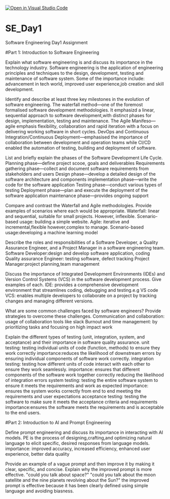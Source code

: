 [![Open in Visual Studio Code](https://classroom.github.com/assets/open-in-vscode-2e0aaae1b6195c2367325f4f02e2d04e9abb55f0b24a779b69b11b9e10269abc.svg)](https://classroom.github.com/online_ide?assignment_repo_id=18516749&assignment_repo_type=AssignmentRepo)
# SE_Day1
Software Engineering Day1 Assignment

#Part 1: Introduction to Software Engineering

Explain what software engineering is and discuss its importance in the technology industry.
Software engineering is the application of engineering principles and techniques to the design, development, testing and maintenance of software system. Some of the importance include: advancement in tech world, improved user experience,job creation and skill development.

Identify and describe at least three key milestones in the evolution of software engineering.
The waterfall method—one of the foremost formalised software development methodologies. It emphasizd a linear, sequential approach to software development,with distinct phases for design, implementation, testing and maintenance.
The Agile Manifeso—agile emphasis flexibility, collaboration and rapid iteration with a focus on delivering working software in short cycles.
DevOps and Continuous Integration/Continuous Deployment—emphasised the importance of collaboration between development and operation teams while CI/CD enabled the automation of testing, building and deployment of software.


List and briefly explain the phases of the Software Development Life Cycle.
Planning phase—define project scooe, goals and deliverables
Requirements gathering phase—collect and document software requirements from stakeholders and users
Design phase—develop a detailed design of the software architecture and components
implementation phase—write the code for the software application
Testing phase—conduct various types of testing
Deployment phase—plan and execute the deployment of the software application
maintenance phase—provides ongoing support


Compare and contrast the Waterfall and Agile methodologies. Provide examples of scenarios where each would be appropriate.
Waterfall: linear and sequential, suitable for small projects. However, inflexible. Scenario-based usage: building a simple website.
Agile: iterative and incremental,flexible however,complex to manage. Scenario-based usage:developing a machine learning model

Describe the roles and responsibilities of a Software Developer, a Quality Assurance Engineer, and a Project Manager in a software engineering team.
Software Developer:design and develop software application, coding
Quality assurance Engineer: testing software, defect tracking
Project Manager:project planning,team management

Discuss the importance of Integrated Development Environments (IDEs) and Version Control Systems (VCS) in the software development process. Give examples of each.
IDE: provides a comprehensive development environment that streamlines coding, debugging and testing.e.g VS code
VCS: enables multiple developers to collaborate on a project by tracking changes and managing different versions.

What are some common challenges faced by software engineers? Provide strategies to overcome these challenges.
Communication and collaboration: usage of collaboration tools like slack
Burnout and time management: by prioritizing tasks and focusing on high impact work


Explain the different types of testing (unit, integration, system, and acceptance) and their importance in software quality assurance.
unit testing: testing individual units of code (function, methods) to ensure they work correctly
importance:reduces the likelihood of downstream errors by ensuring individual components of software work correctly.
integration testing: testing how different units of code interact with each other to ensure they work seamlessly.
importance: ensures that different components of the software work together correctly reducing the likelihood of integration errors
system testing: testing the entire software system to ensure it meets the requirements and work as expected
importance: ensures the system works correctly from end to end meeting the requirements and user expectations
acceptance testing: testing the software to make sure it meets the acceptance criteria and requirements
importance:ensures the software meets the requirements and is acceptable to the end users.

#Part 2: Introduction to AI and Prompt Engineering


Define prompt engineering and discuss its importance in interacting with AI models.
PE is the process of designing,crafting,and optimizing natural language to elicit specific, desired responses from language models.
importance: improved accuracy, increased efficiency, enhanced user experience, better data quality

Provide an example of a vague prompt and then improve it by making it clear, specific, and concise. Explain why the improved prompt is more effective.
"could you talk about space?"
"could you talk about the moon satellite and the nine planets revolving about the Sun?"
the improved prompt is effective because it has been clearly defined using simple language and avoiding biasness.
